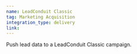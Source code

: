 ```yaml
---
name: LeadConduit Classic
tag: Marketing Acquisition
integration_type: delivery
link:
---
```

Push lead data to a LeadConduit Classic campaign.

